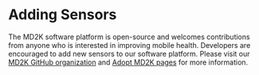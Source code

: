 # Adding Sensors

The MD2K software platform is open-source and welcomes contributions from anyone who is interested in improving mobile health. Developers are encouraged to add new sensors to our software platform. Please visit our [MD2K GitHub organization](https://www.github.com/MD2Korg/) and [Adopt MD2K pages](http://howto.md2k.org/adopt/) for more information. 
